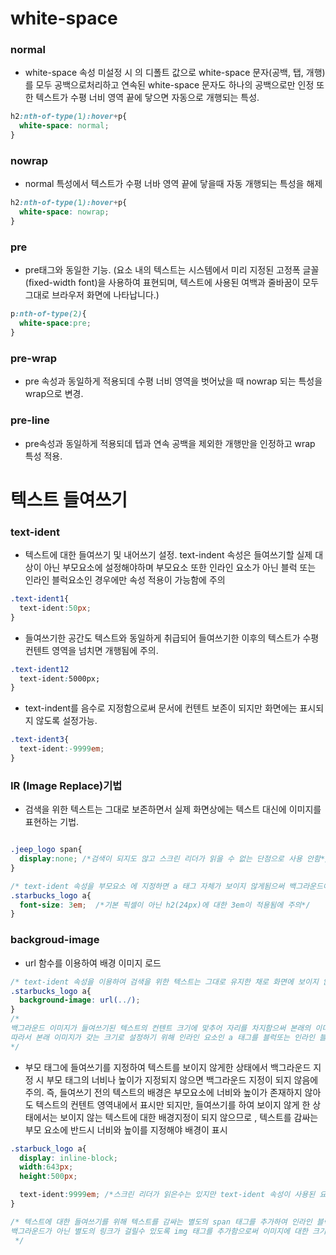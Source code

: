 # white-space

### normal
- white-space 속성 미설정 시 의 디폴트 값으로 white-space 문자(공백, 탭, 개행)를 모두 공백으로처리하고 연속된 white-space 문자도 하나의 공백으로만 인정 
또한 텍스트가 수평 너비 영역 끝에 닿으면 자동으로 개행되는 특성.
```css
h2:nth-of-type(1):hover+p{
  white-space: normal;
}
```
### nowrap
- normal 특성에서 텍스트가 수평 너바 영역 끝에 닿을때 자동 개행되는 특성을 해제
```css
h2:nth-of-type(1):hover+p{
  white-space: nowrap;
}
```

### pre
- pre태그와 동일한 기능. (요소 내의 텍스트는 시스템에서 미리 지정된 고정폭 글꼴(fixed-width font)을 사용하여 표현되며, 텍스트에 사용된 여백과 줄바꿈이 모두 그대로 브라우저 화면에 나타납니다.)
```css
p:nth-of-type(2){
  white-space:pre;
}
```
### pre-wrap
- pre 속성과 동일하게 적용되데 수평 너비 영역을 벗어났을 때 nowrap 되는 특성을 wrap으로 변경.

### pre-line
- pre속성과 동일하게 적용되데 텝과 연속 공백을 제외한 개행만을 인정하고 wrap 특성 적용.

# 텍스트 들여쓰기

### text-ident
- 텍스트에 대한 들여쓰기 및 내어쓰기 설정. text-indent 속성은 들여쓰기할 실제 대상이 아닌 부모요소에 설정해야하며 부모요소 또한
  인라인 요소가 아닌 블럭 또는 인라인 블럭요소인 경우에만 속성 적용이 가능함에 주의
```css
.text-ident1{
  text-ident:50px;
}
```
- 들여쓰기한 공간도 텍스트와 동일하게 취급되어 들여쓰기한 이후의 텍스트가 수평 컨텐트 영역을 넘치면 개행됨에 주의.
```css
.text-ident12
  text-ident:5000px;
}
```

- text-indent를 음수로 지정함으로써 문서에 컨텐트 보존이 되지만 화면에는 표시되지 않도록 설정가능.
```css
.text-ident3{
  text-ident:-9999em;
}
```
### IR (Image Replace)기법
- 검색을 위한 텍스트는 그대로 보존하면서 실제 화면상에는 텍스트 대신에 이미지를 표현하는 기법.

```css

.jeep_logo span{
  display:none; /*검색이 되지도 않고 스크린 리더가 읽을 수 없는 단점으로 사용 안함*/
}

/* text-ident 속성을 부모요소 에 지정하면 a 태그 자체가 보이지 않게됨으써 백그라운드에 대한링크가불가하므라 자식요소인 a 태그에 적용.*/
.starbucks_logo a{
  font-size: 3em;  /*기본 픽셀이 아닌 h2(24px)에 대한 3em이 적용됨에 주의*/
}
```

### backgroud-image
- url 함수를 이용하여 배경 이미지 로드

```css
/* text-ident 속성을 이용하여 검색을 위한 텍스트는 그대로 유지한 채로 화면에 보이지 않는 텍스트를 대체하여 링크가 걸릴 수 있도록 a 태그에 대한 백그라운드 이미지 설정.*/
.starbucks_logo a{
  background-image: url(../);
}
/*
백그라운드 이미지가 들여쓰기된 텍스트의 컨텐트 크기에 맞추어 자리를 차지함으써 본래의 이미지 크기가 텍스트 컨텐트 크기에 맞지 않으면, 이미지가 부분적으로만 표시되는 문제점 발생가능.
따라서 본래 이미지가 갖는 크기로 설정하기 위해 인라인 요소인 a 태그를 블럭또는 인라인 블럭 요소로 변경하여 이미지 킈 설정. 
*/
```

* 부모 태그에 들여쓰기를 지정하여 텍스트를 보이지 않게한 상태에서 백그라운드 지정 시 부모 태그의 너비나 높이가 지정되지 않으면 백그라운드 지정이 되지 않음에 주의.
  즉, 들여쓰기 전의 텍스트의 배경은 부모요소에 너비와 높이가 존재하지 않아도 텍스트의 컨텐트 영역내에서 표시만 되지만, 들여쓰기를 하여 보이지 않게 한 상태에서는 
보이지 않는 텍스트에 대한 배경지정이 되지 않으므로 , 텍스트를 감싸는 부모 요소에 반드시 너비와 높이를 지정해야 배경이 표시

```css
.starbuck_logo a{
  display: inline-block;
  width:643px;
  height:500px;

  text-ident:9999em; /*스크린 리더가 읽은수는 있지만 text-ident 속성이 사용된 요소가 많은 경우네는인덴트에 대한 반복적인 연산으로 인한 웹페이지 로딩 저하의 요인이 될 수 있음에 주의*/ 
}

/* 텍스트에 대한 들여쓰기를 위해 텍스트를 감싸는 별도의 span 태그를 추가하여 인라인 블럭요소로 변경후 text-ident 속성을 통해 화면에 표시되지 않도록 설정.
백그라운드가 아닌 별도의 링크가 걸릴수 있도록 img 태그를 추가함으로써 이미지에 대한 크기 설정 가능.
 */
```
